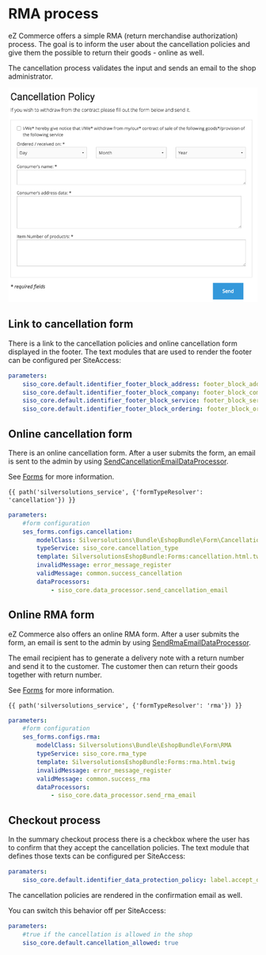 # RMA process

eZ Commerce offers a simple RMA (return merchandise authorization) process.
The goal is to inform the user about the cancellation policies and give them the possible to return their goods - online as well.

The cancellation process validates the input and sends an email to the shop administrator. 

![](../../img/rma_process.png)

## Link to cancellation form

There is a link to the cancellation policies and online cancellation form displayed in the footer.
The text modules that are used to render the footer can be configured per SiteAccess:

``` yaml
parameters:
    siso_core.default.identifier_footer_block_address: footer_block_address
    siso_core.default.identifier_footer_block_company: footer_block_company
    siso_core.default.identifier_footer_block_service: footer_block_service
    siso_core.default.identifier_footer_block_ordering: footer_block_ordering
```

## Online cancellation form

There is an online cancellation form.
After a user submits the form, an email is sent to the admin by using [SendCancellationEmailDataProcessor](../../forms/form_api/dataprocessors.md#sendcancellationemaildataprocessor).

See [Forms](../../forms/forms.md) for more information.

``` html+twig
{{ path('silversolutions_service', {'formTypeResolver': 'cancellation'}) }}
```

``` yaml
parameters:
    #form configuration
    ses_forms.configs.cancellation:
        modelClass: Silversolutions\Bundle\EshopBundle\Form\Cancellation
        typeService: siso_core.cancellation_type
        template: SilversolutionsEshopBundle:Forms:cancellation.html.twig
        invalidMessage: error_message_register
        validMessage: common.success_cancellation
        dataProcessors:
            - siso_core.data_processor.send_cancellation_email
```

## Online RMA form

eZ Commerce also offers an online RMA form. 
After a user submits the form, an email is sent to the admin by using [SendRmaEmailDataProcessor](../../forms/form_api/dataprocessors.md#sendrmaemaildataprocessor).

The email recipient has to generate a delivery note with a return number and send it to the customer.
The customer then can return their goods together with return number.

See [Forms](../../forms/forms.md) for more information.

``` html+twig
{{ path('silversolutions_service', {'formTypeResolver': 'rma'}) }}
```

``` yaml
parameters:
    #form configuration
    ses_forms.configs.rma:
        modelClass: Silversolutions\Bundle\EshopBundle\Form\RMA
        typeService: siso_core.rma_type
        template: SilversolutionsEshopBundle:Forms:rma.html.twig
        invalidMessage: error_message_register
        validMessage: common.success_rma
        dataProcessors:
            - siso_core.data_processor.send_rma_email
```

## Checkout process

In the summary checkout process there is a checkbox where the user has to confirm that they accept the cancellation policies.
The text module that defines those texts can be configured per SiteAccess:

``` yaml
paramaters:
    siso_core.default.identifier_data_protection_policy: label.accept_data_protection_and_cancellation_policies
```

The cancellation policies are rendered in the confirmation email as well.

You can switch this behavior off per SiteAccess:

``` yaml
parameters:
    #true if the cancellation is allowed in the shop
    siso_core.default.cancellation_allowed: true 
```
